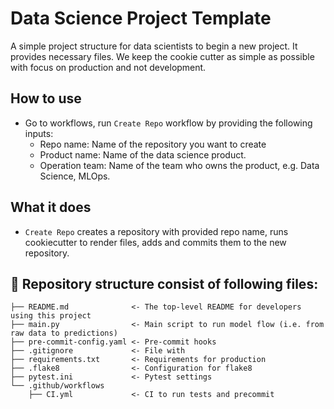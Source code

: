 # Data Science Project Template

A simple project structure for data scientists to begin a new project. It provides necessary files.
We keep the cookie cutter as simple as possible with focus on production and not development.

## How to use
- Go to workflows, run `Create Repo` workflow by providing the following inputs:
    - Repo name: Name of the repository you want to create
    - Product name: Name of the data science product.
    - Operation team: Name of the team who owns the product, e.g. Data Science, MLOps.

## What it does
- `Create Repo` creates a repository with provided repo name, runs cookiecutter to render files, adds and commits them to the new repository. 


## 📖 Repository structure consist of following files:
    ├── README.md              <- The top-level README for developers using this project
    ├── main.py                <- Main script to run model flow (i.e. from raw data to predictions)
    ├── pre-commit-config.yaml <- Pre-commit hooks
    ├── .gitignore             <- File with 
    ├── requirements.txt       <- Requirements for production
    ├── .flake8                <- Configuration for flake8
    ├── pytest.ini             <- Pytest settings
    └── .github/workflows
        ├── CI.yml             <- CI to run tests and precommit
